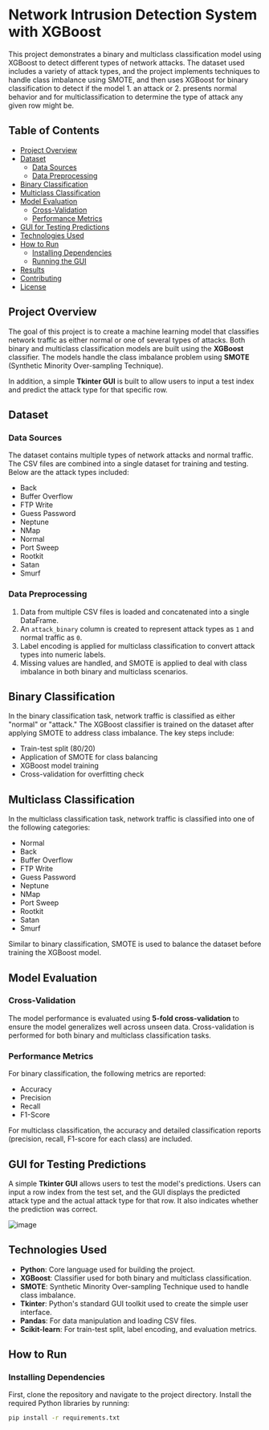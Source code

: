 # Network Intrusion Detection System with XGBoost

This project demonstrates a binary and multiclass classification model using XGBoost to detect different types of network attacks. The dataset used includes a variety of attack types, and the project implements techniques to handle class imbalance using SMOTE, and then uses XGBoost for binary classification to detect if the model 1. an attack or 2. presents normal behavior and for multiclassification to determine the type of attack any given row might be.

## Table of Contents
- [Project Overview](#project-overview)
- [Dataset](#dataset)
  - [Data Sources](#data-sources)
  - [Data Preprocessing](#data-preprocessing)
- [Binary Classification](#binary-classification)
- [Multiclass Classification](#multiclass-classification)
- [Model Evaluation](#model-evaluation)
  - [Cross-Validation](#cross-validation)
  - [Performance Metrics](#performance-metrics)
- [GUI for Testing Predictions](#gui-for-testing-predictions)
- [Technologies Used](#technologies-used)
- [How to Run](#how-to-run)
  - [Installing Dependencies](#installing-dependencies)
  - [Running the GUI](#running-the-gui)
- [Results](#results)
- [Contributing](#contributing)
- [License](#license)

## Project Overview
The goal of this project is to create a machine learning model that classifies network traffic as either normal or one of several types of attacks. Both binary and multiclass classification models are built using the **XGBoost** classifier. The models handle the class imbalance problem using **SMOTE** (Synthetic Minority Over-sampling Technique).

In addition, a simple **Tkinter GUI** is built to allow users to input a test index and predict the attack type for that specific row.

## Dataset

### Data Sources
The dataset contains multiple types of network attacks and normal traffic. The CSV files are combined into a single dataset for training and testing. Below are the attack types included:
- Back
- Buffer Overflow
- FTP Write
- Guess Password
- Neptune
- NMap
- Normal
- Port Sweep
- Rootkit
- Satan
- Smurf

### Data Preprocessing
1. Data from multiple CSV files is loaded and concatenated into a single DataFrame.
2. An `attack_binary` column is created to represent attack types as `1` and normal traffic as `0`.
3. Label encoding is applied for multiclass classification to convert attack types into numeric labels.
4. Missing values are handled, and SMOTE is applied to deal with class imbalance in both binary and multiclass scenarios.

## Binary Classification
In the binary classification task, network traffic is classified as either "normal" or "attack." The XGBoost classifier is trained on the dataset after applying SMOTE to address class imbalance. The key steps include:
- Train-test split (80/20)
- Application of SMOTE for class balancing
- XGBoost model training
- Cross-validation for overfitting check

## Multiclass Classification
In the multiclass classification task, network traffic is classified into one of the following categories:
- Normal
- Back
- Buffer Overflow
- FTP Write
- Guess Password
- Neptune
- NMap
- Port Sweep
- Rootkit
- Satan
- Smurf

Similar to binary classification, SMOTE is used to balance the dataset before training the XGBoost model.

## Model Evaluation

### Cross-Validation
The model performance is evaluated using **5-fold cross-validation** to ensure the model generalizes well across unseen data. Cross-validation is performed for both binary and multiclass classification tasks.

### Performance Metrics
For binary classification, the following metrics are reported:
- Accuracy
- Precision
- Recall
- F1-Score

For multiclass classification, the accuracy and detailed classification reports (precision, recall, F1-score for each class) are included.

## GUI for Testing Predictions
A simple **Tkinter GUI** allows users to test the model's predictions. Users can input a row index from the test set, and the GUI displays the predicted attack type and the actual attack type for that row. It also indicates whether the prediction was correct.

![image](https://github.com/user-attachments/assets/65ecd501-4a94-46af-8b0a-27940aa29cd2)

## Technologies Used
- **Python**: Core language used for building the project.
- **XGBoost**: Classifier used for both binary and multiclass classification.
- **SMOTE**: Synthetic Minority Over-sampling Technique used to handle class imbalance.
- **Tkinter**: Python's standard GUI toolkit used to create the simple user interface.
- **Pandas**: For data manipulation and loading CSV files.
- **Scikit-learn**: For train-test split, label encoding, and evaluation metrics.

## How to Run

### Installing Dependencies
First, clone the repository and navigate to the project directory. Install the required Python libraries by running:

```bash
pip install -r requirements.txt
